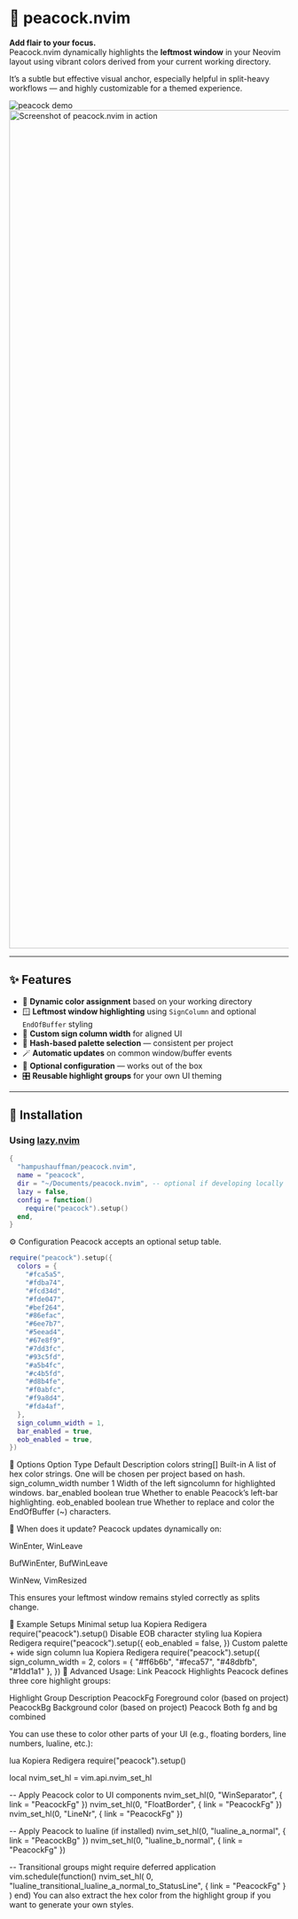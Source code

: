 # 🦚 peacock.nvim

**Add flair to your focus.**  
Peacock.nvim dynamically highlights the **leftmost window** in your Neovim layout using vibrant colors derived from your current working directory.

It’s a subtle but effective visual anchor, especially helpful in split-heavy workflows — and highly customizable for a themed experience.

![peacock demo](https://user-images.githubusercontent.com/your-demo-gif-url.gif)
<img width="1512" alt="Screenshot of peacock.nvim in action" src="https://github.com/user-attachments/assets/54481711-945d-41e3-8c79-18aecfc6b4d5" />

---

## ✨ Features

- 🎨 **Dynamic color assignment** based on your working directory
- 🪟 **Leftmost window highlighting** using `SignColumn` and optional `EndOfBuffer` styling
- 📐 **Custom sign column width** for aligned UI
- 🧠 **Hash-based palette selection** — consistent per project
- 🪄 **Automatic updates** on common window/buffer events
- 🔧 **Optional configuration** — works out of the box
- 🎛️ **Reusable highlight groups** for your own UI theming

---

## 🚀 Installation

### Using [lazy.nvim](https://github.com/folke/lazy.nvim)

```lua
{
  "hampushauffman/peacock.nvim",
  name = "peacock",
  dir = "~/Documents/peacock.nvim", -- optional if developing locally
  lazy = false,
  config = function()
    require("peacock").setup()
  end,
}
```
⚙️ Configuration
Peacock accepts an optional setup table.

```lua
require("peacock").setup({
  colors = {
    "#fca5a5",
    "#fdba74",
    "#fcd34d",
    "#fde047",
    "#bef264",
    "#86efac",
    "#6ee7b7",
    "#5eead4",
    "#67e8f9",
    "#7dd3fc",
    "#93c5fd",
    "#a5b4fc",
    "#c4b5fd",
    "#d8b4fe",
    "#f0abfc",
    "#f9a8d4",
    "#fda4af",
  },
  sign_column_width = 1,
  bar_enabled = true,
  eob_enabled = true,
})
```
🔧 Options
Option	Type	Default	Description
colors	string[]	Built-in	A list of hex color strings. One will be chosen per project based on hash.
sign_column_width	number	1	Width of the left signcolumn for highlighted windows.
bar_enabled	boolean	true	Whether to enable Peacock’s left-bar highlighting.
eob_enabled	boolean	true	Whether to replace and color the EndOfBuffer (~) characters.

📸 When does it update?
Peacock updates dynamically on:

WinEnter, WinLeave

BufWinEnter, BufWinLeave

WinNew, VimResized

This ensures your leftmost window remains styled correctly as splits change.

🧪 Example Setups
Minimal setup
lua
Kopiera
Redigera
require("peacock").setup()
Disable EOB character styling
lua
Kopiera
Redigera
require("peacock").setup({
  eob_enabled = false,
})
Custom palette + wide sign column
lua
Kopiera
Redigera
require("peacock").setup({
  sign_column_width = 2,
  colors = { "#ff6b6b", "#feca57", "#48dbfb", "#1dd1a1" },
})
🎨 Advanced Usage: Link Peacock Highlights
Peacock defines three core highlight groups:

Highlight Group	Description
PeacockFg	Foreground color (based on project)
PeacockBg	Background color (based on project)
Peacock	Both fg and bg combined

You can use these to color other parts of your UI (e.g., floating borders, line numbers, lualine, etc.):

lua
Kopiera
Redigera
require("peacock").setup()

local nvim_set_hl = vim.api.nvim_set_hl

-- Apply Peacock color to UI components
nvim_set_hl(0, "WinSeparator", { link = "PeacockFg" })
nvim_set_hl(0, "FloatBorder", { link = "PeacockFg" })
nvim_set_hl(0, "LineNr", { link = "PeacockFg" })

-- Apply Peacock to lualine (if installed)
nvim_set_hl(0, "lualine_a_normal", { link = "PeacockBg" })
nvim_set_hl(0, "lualine_b_normal", { link = "PeacockFg" })

-- Transitional groups might require deferred application
vim.schedule(function()
  nvim_set_hl(
    0,
    "lualine_transitional_lualine_a_normal_to_StatusLine",
    { link = "PeacockFg" }
  )
end)
You can also extract the hex color from the highlight group if you want to generate your own styles.
